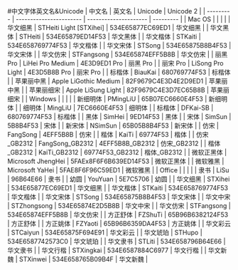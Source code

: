 #中文字体英文名&Unicode
| 中文名       | 英文名                     | Unicode               | Unicode 2 |
| --------- | ----------------------- | --------------------- | --------- |
| Mac OS    |                         |                       |           |
| 华文细黑      | STHeiti Light [STXihei] | 534E65877EC69ED1      | 华文细黑      |
| 华文黑体      | STHeiti                 | 534E65879ED14F53      | 华文黑体      |
| 华文楷体      | STKaiti                 | 534E658769774F53      | 华文楷体      |
| 华文宋体      | STSong                  | 534E65875B8B4F53      | 华文宋体      |
| 华文仿宋      | STFangsong              | 534E65874EFF5B8B      | 华文仿宋      |
| 丽黑 Pro    | LiHei Pro Medium        | 4E3D9ED1 Pro          | 丽黑 Pro    |
| 丽宋 Pro    | LiSong Pro Light        | 4E3D5B8B Pro          | 丽宋 Pro    |
| 标楷体       | BiauKai                 | 680769774F53          | 标楷体       |
| 苹果丽中黑     | Apple LiGothic Medium   | 82F9679C4E3D4E2D9ED1  | 苹果丽中黑     |
| 苹果丽细宋     | Apple LiSung Light      | 82F9679C4E3D7EC65B8B  | 苹果丽细宋     |
| Windows   |                         |                       |           |
| 新细明体      | PMingLiU                | 65B07EC6660E4F53      | 新细明体      |
| 细明体       | MingLiU                 | 7EC6660E4F53          | 细明体       |
| 标楷体       | DFKai-SB                | 680769774F53          | 标楷体       |
| 黑体        | SimHei                  | 9ED14F53              | 黑体        |
| 宋体        | SimSun                  | 5B8B4F53              | 宋体        |
| 新宋体       | NSimSun                 | 65B05B8B4F53          | 新宋体       |
| 仿宋        | FangSong                | 4EFF5B8B              | 仿宋        |
| 楷体        | KaiTi                   | 69774F53              | 楷体        |
| 仿宋_GB2312 | FangSong_GB2312         | 4EFF5B8B_GB2312       | 仿宋_GB2312 |
| 楷体_GB2312 | KaiTi_GB2312            | 69774F53_GB2312       | 楷体_GB2312 |
| 微软正黑体     | Microsoft JhengHei      | 5FAEx8F6F6B639ED14F53 | 微软正黑体     |
| 微软雅黑      | Microsoft YaHei         | 5FAE8F6F96C59ED1      | 微软雅黑      |
| Office    |                         |                       |           |
| 隶书        | LiSu                    | 96B64E66              | 隶书        |
| 幼圆        | YouYuan                 | 5E7C5706              | 幼圆        |
| 华文细黑      | STXihei                 | 534E65877EC69ED1      | 华文细黑      |
| 华文楷体      | STKaiti                 | 534E658769774F53      | 华文楷体      |
| 华文宋体      | STSong                  | 534E65875B8B4F53      | 华文宋体      |
| 华文中宋      | STZhongsong             | 534E65874E2D5B8B      | 华文中宋      |
| 华文仿宋      | STFangsong              | 534E65874EFF5B8B      | 华文仿宋      |
| 方正舒体      | FZShuTi                 | 65B96B6382124F53      | 方正舒体      |
| 方正姚体      | FZYaoti                 | 65B96B6359DA4F53      | 方正姚体      |
| 华文彩云      | STCaiyun                | 534E65875F694E91      | 华文彩云      |
| 华文琥珀      | STHupo                  | 534E6587742573C0      | 华文琥珀      |
| 华文隶书      | STLiti                  | 534E658796B64E66      | 华文隶书      |
| 华文行楷      | STXingkai               | 534E6587884C6977      | 华文行楷      |
| 华文新魏      | STXinwei                | 534E658765B09B4F      | 华文新魏      |